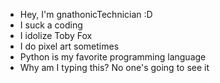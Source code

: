 - Hey, I'm gnathonicTechnician :D
- I suck a coding
- I idolize Toby Fox
- I do pixel art sometimes
- Python is my favorite programming language
- Why am I typing this? No one's going to see it
